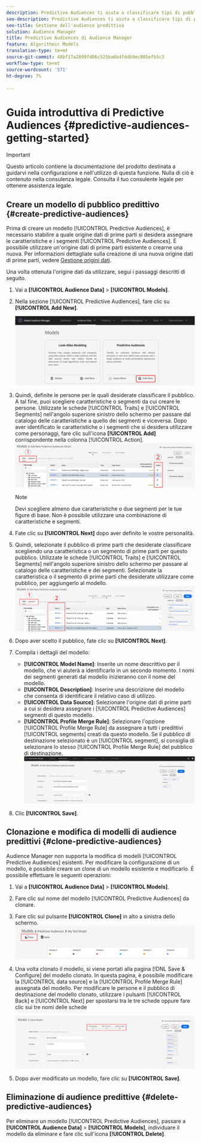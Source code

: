 ```yaml
---
description: Predictive Audiences ti aiuta a classificare tipi di pubblico sconosciuti in utenti tipo distinti in tempo reale utilizzando la scienza dei dati.
seo-description: Predictive Audiences ti aiuta a classificare tipi di pubblico sconosciuti in utenti tipo distinti in tempo reale utilizzando la scienza dei dati.
seo-title: Gestione dell'audience predittiva
solution: Audience Manager
title: Predictive Audiences di Audience Manager
feature: Algorithmic Models
translation-type: tm+mt
source-git-commit: 48bf17a2899fd06c525ba6b4fddb9ec805efb5c3
workflow-type: tm+mt
source-wordcount: '571'
ht-degree: 7%

---
```



# Guida introduttiva di Predictive Audiences {#predictive-audiences-getting-started}

>[!IMPORTANT]
>Questo articolo contiene la documentazione del prodotto destinata a guidarvi nella configurazione e nell&#39;utilizzo di questa funzione. Nulla di ciò è contenuto nella consulenza legale. Consulta il tuo consulente legale per ottenere assistenza legale.

## Creare un modello di pubblico predittivo {#create-predictive-audiences}

Prima di creare un modello [!UICONTROL Predictive Audiences], è necessario stabilire a quale origine dati di prime parti si desidera assegnare le caratteristiche e i segmenti [!UICONTROL Predictive Audiences]. È possibile utilizzare un&#39;origine dati di prime parti esistente o crearne una nuova. Per informazioni dettagliate sulla creazione di una nuova origine dati di prime parti, vedere [Gestione origini dati](https://docs.adobe.com/content/help/en/audience-manager/user-guide/features/data-sources/manage-datasources.html).

Una volta ottenuta l&#39;origine dati da utilizzare, segui i passaggi descritti di seguito.

1. Vai a **[!UICONTROL Audience Data]** > **[!UICONTROL Models]**.
1. Nella sezione [!UICONTROL Predictive Audiences], fare clic su **[!UICONTROL Add New]**.

   ![smart-persona-add](assets/predictive-audiences-add.png)

1. Quindi, definite le persone per le quali desiderate classificare il pubblico. A tal fine, puoi scegliere caratteristiche o segmenti da cui creare le persone. Utilizzate le schede [!UICONTROL Traits] e [!UICONTROL Segments] nell&#39;angolo superiore sinistro dello schermo per passare dal catalogo delle caratteristiche a quello dei segmenti e viceversa. Dopo aver identificato le caratteristiche o i segmenti che si desidera utilizzare come personaggi, fare clic sull&#39;icona **[!UICONTROL Add]** corrispondente nella colonna [!UICONTROL Action].
   ![smart-persona-select-personas](assets/predictive-audiences-persona.png)
   >[!NOTE]
   >Devi scegliere almeno due caratteristiche o due segmenti per le tue figure di base. Non è possibile utilizzare una combinazione di caratteristiche e segmenti.
1. Fate clic su **[!UICONTROL Next]** dopo aver definito le vostre personalità.
1. Quindi, selezionate il pubblico di prime parti che desiderate classificare scegliendo una caratteristica o un segmento di prime parti per questo pubblico. Utilizzate le schede [!UICONTROL Traits] e [!UICONTROL Segments] nell&#39;angolo superiore sinistro dello schermo per passare al catalogo delle caratteristiche e dei segmenti. Selezionate la caratteristica o il segmento di prime parti che desiderate utilizzare come pubblico, per aggiungerlo al modello.
   ![smart-persona-select-audience](assets/predictive-audiences-audience.png)
1. Dopo aver scelto il pubblico, fate clic su **[!UICONTROL Next]**.
1. Compila i dettagli del modello:
   * **[!UICONTROL Model Name]**: Inserite un nome descrittivo per il modello, che vi aiuterà a identificarlo in un secondo momento. I nomi dei segmenti generati dal modello inizieranno con il nome del modello.
   * **[!UICONTROL Description]**: Inserire una descrizione del modello che consenta di identificare il relativo caso di utilizzo.
   * **[!UICONTROL Data Source]**: Selezionare l&#39;origine dati di prime parti a cui si desidera assegnare i  [!UICONTROL Predictive Audiences] segmenti di questo modello.
   * **[!UICONTROL Profile Merge Rule]**: Selezionare l&#39;opzione  [!UICONTROL Profile Merge Rule] da assegnare a tutti i predittivi  [!UICONTROL segments] creati da questo modello. Se il pubblico di destinazione selezionato è un [!UICONTROL segment], si consiglia di selezionare lo stesso [!UICONTROL Profile Merge Rule] del pubblico di destinazione.
      ![predictive-audience-save](assets/predictive-audiences-save.png)
1. Clic **[!UICONTROL Save]**.

## Clonazione e modifica di modelli di audience predittivi {#clone-predictive-audiences}

 Audience Manager non supporta la modifica di modelli [!UICONTROL Predictive Audiences] esistenti. Per modificare la configurazione di un modello, è possibile creare un clone di un modello esistente e modificarlo. È possibile effettuare le seguenti operazioni:

1. Vai a **[!UICONTROL Audience Data]** > **[!UICONTROL Models]**.
2. Fare clic sul nome del modello [!UICONTROL Predictive Audiences] da clonare.
3. Fare clic sul pulsante **[!UICONTROL Clone]** in alto a sinistra dello schermo.
   ![predictive-audiences-clone](assets/predictive-audiences-clone.png)
4. Una volta clonato il modello, si viene portati alla pagina [!DNL Save & Configure] del modello clonato. In questa pagina, è possibile modificare la [!UICONTROL data source] e la [!UICONTROL Profile Merge Rule] assegnata del modello. Per modificare le persone e il pubblico di destinazione del modello clonato, utilizzare i pulsanti [!UICONTROL Back] e [!UICONTROL Next] per spostarsi tra le tre schede oppure fare clic sui tre nomi delle schede

   ![predictive-audiences-clone-navigate](assets/predictive-audiences-clone-navigate.png)

5. Dopo aver modificato un modello, fare clic su **[!UICONTROL Save]**.

## Eliminazione di audience predittive {#delete-predictive-audiences}

Per eliminare un modello [!UICONTROL Predictive Audiences], passare a **[!UICONTROL Audience Data]** > **[!UICONTROL Models]**, individuare il modello da eliminare e fare clic sull&#39;icona **[!UICONTROL Delete]**.
